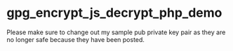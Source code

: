 # gpg_encrypt_js_decrypt_php_demo
Please make sure to change out my sample pub private key pair as they are no longer safe because they have been posted. 

